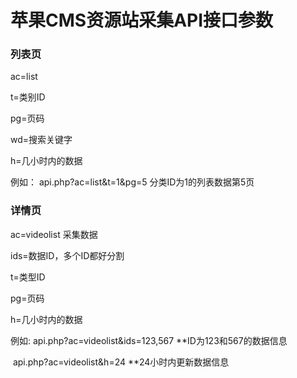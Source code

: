 # 苹果CMS资源站采集API接口参数

### 列表页

ac=list

t=类别ID

pg=页码

wd=搜索关键字

h=几小时内的数据

例如： api.php?ac=list&t=1&pg=5  分类ID为1的列表数据第5页



### 详情页

ac=videolist 采集数据

ids=数据ID，多个ID都好分割

t=类型ID

pg=页码

h=几小时内的数据

例如:  api.php?ac=videolist&ids=123,567   **ID为123和567的数据信息

​    api.php?ac=videolist&h=24   **24小时内更新数据信息